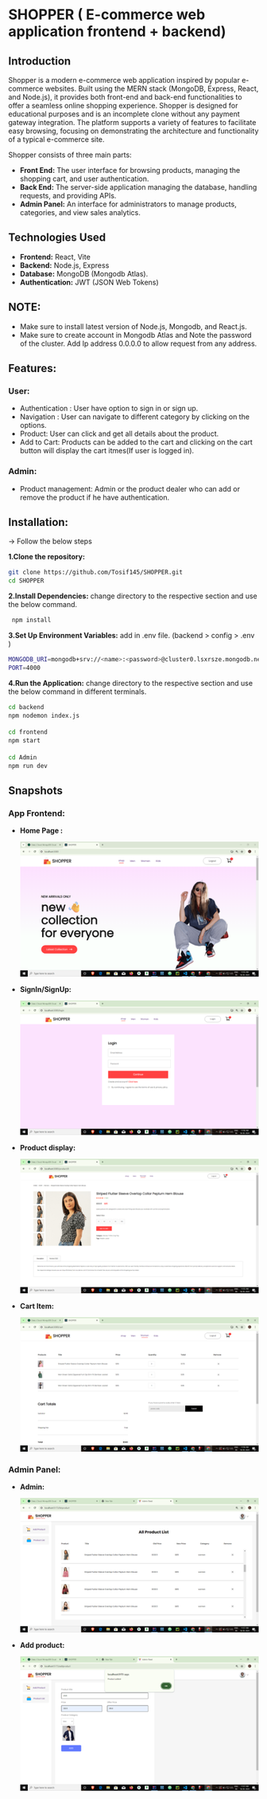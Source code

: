 # SHOPPER ( E-commerce web application frontend + backend)

## Introduction
Shopper is a modern e-commerce web application inspired by popular e-commerce websites. Built using the MERN stack (MongoDB, Express, React, and Node.js), it provides both front-end and back-end functionalities to offer a seamless online shopping experience. Shopper is designed for educational purposes and is an incomplete clone without any payment gateway integration. The platform supports a variety of features to facilitate easy browsing,  focusing on demonstrating the architecture and functionality of a typical e-commerce site.

Shopper consists of three main parts:
  * **Front End:** The user interface for browsing products, managing the shopping cart, and user authentication.
  * **Back End:** The server-side application managing the database, handling requests, and providing APIs.
  * **Admin Panel:** An interface for administrators to manage products, categories, and view sales analytics.


## Technologies Used
  * **Frontend:** React, Vite
  * **Backend:** Node.js, Express
  * **Database:** MongoDB (Mongodb Atlas).
  * **Authentication:** JWT (JSON Web Tokens)
## NOTE: 
 * Make sure to install latest version of Node.js, Mongodb, and React.js.
 * Make sure to create account in Mongodb Atlas and Note the password of the cluster. Add Ip address 0.0.0.0 to allow request from any address.
## Features:
### User:
  * Authentication : User have option to sign in or sign up.
  * Navigation : User can navigate to different category by clicking on the options.
  * Product: User can click and get all details about the product.
  * Add to Cart: Products can be added to the cart and clicking on the cart button will display the cart itmes(If user is logged in).

### Admin:
  * Product management: Admin or the product dealer who can add or remove the product if he have authentication.



## Installation:
 -> Follow the below steps
 
  **1.Clone the repository:**
  ```bash
  git clone https://github.com/Tosif145/SHOPPER.git
  cd SHOPPER
  ```

  **2.Install Dependencies:** change directory to the respective section and use the below command.
  ```bash
   npm install
  ```

   **3.Set Up Environment Variables:** add in .env file.  (backend > config > .env )
   ```bash
   MONGODB_URI=mongodb+srv://<name>:<password>@cluster0.lsxrsze.mongodb.net/Ecommerce
   PORT=4000
   ```

   **4.Run the Application:** change directory to the respective section and use the below command in different terminals.
   ```bash
   cd backend
   npm nodemon index.js

   cd frontend
   npm start

   cd Admin
   npm run dev
   ```
   

## Snapshots
### App Frontend: 
  * **Home Page :**
    
      ![Home Page](screenshots/MainPage.png)



 *  **SignIn/SignUp:**

      ![SignUp/SignIn](screenshots/SignIn.png)



  *  **Product display:**

      ![Product Display](screenshots/Product.png)


 *  **Cart Item:**

      ![Cart Item](screenshots/Cart.png)


### Admin Panel: 
  * **Admin:**
    
      ![Admin](screenshots/AdminPanel.png)



 *  **Add product:**

      ![Add product](screenshots/ProductAdd.png)




